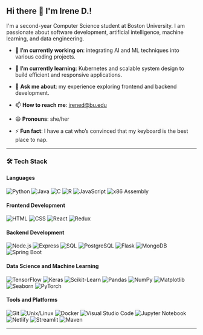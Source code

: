 ## Hi there 👋 I'm Irene D.!

I'm a second-year Computer Science student at Boston University. I am passionate about software development, artificial intelligence, machine learning, and data engineering. 


- 🔭 **I’m currently working on**: integrating AI and ML techniques into various coding projects.
  
- 🌱 **I’m currently learning**: Kubernetes and scalable system design to build efficient and responsive applications.
  
- 💬 **Ask me about**: my experience exploring frontend and backend development.
  
- 📫 **How to reach me**: [irened@bu.edu](mailto:irened@bu.edu)
  
- 😄 **Pronouns**: she/her
  
- ⚡ **Fun fact**: I have a cat who’s convinced that my keyboard is the best place to nap.

---

### 🛠️ Tech Stack

#### Languages
![Python](https://img.shields.io/badge/-Python-3776AB?style=flat&logo=python&logoColor=white)
![Java](https://img.shields.io/badge/-Java-007396?style=flat&logo=java&logoColor=white)
![C](https://img.shields.io/badge/-C-A8B9CC?style=flat&logo=c&logoColor=black)
![R](https://img.shields.io/badge/-R-276DC3?style=flat&logo=r&logoColor=white)
![JavaScript](https://img.shields.io/badge/-JavaScript-F7DF1E?style=flat&logo=javascript&logoColor=black)
![x86 Assembly](https://img.shields.io/badge/-x86%20Assembly-007ACC?style=flat)

#### Frontend Development
![HTML](https://img.shields.io/badge/-HTML-E34F26?style=flat&logo=html5&logoColor=white)
![CSS](https://img.shields.io/badge/-CSS-1572B6?style=flat&logo=css3&logoColor=white)
![React](https://img.shields.io/badge/-React-61DAFB?style=flat&logo=react&logoColor=black)
![Redux](https://img.shields.io/badge/-Redux-764ABC?style=flat&logo=redux&logoColor=white)

#### Backend Development
![Node.js](https://img.shields.io/badge/-Node.js-339933?style=flat&logo=node.js&logoColor=white)
![Express](https://img.shields.io/badge/-Express-000000?style=flat&logo=express&logoColor=white)
![SQL](https://img.shields.io/badge/-SQL-4479A1?style=flat&logo=postgresql&logoColor=white)
![PostgreSQL](https://img.shields.io/badge/-PostgreSQL-4169E1?style=flat&logo=postgresql&logoColor=white)
![Flask](https://img.shields.io/badge/-Flask-000000?style=flat&logo=flask&logoColor=white)
![MongoDB](https://img.shields.io/badge/-MongoDB-47A248?style=flat&logo=mongodb&logoColor=white)
![Spring Boot](https://img.shields.io/badge/-Spring%20Boot-6DB33F?style=flat&logo=springboot&logoColor=white)

#### Data Science and Machine Learning
![TensorFlow](https://img.shields.io/badge/-TensorFlow-FF6F00?style=flat&logo=tensorflow&logoColor=white)
![Keras](https://img.shields.io/badge/-Keras-D00000?style=flat&logo=keras&logoColor=white)
![Scikit-Learn](https://img.shields.io/badge/-Scikit%20Learn-F7931E?style=flat&logo=scikit-learn&logoColor=black)
![Pandas](https://img.shields.io/badge/-Pandas-150458?style=flat&logo=pandas&logoColor=white)
![NumPy](https://img.shields.io/badge/-NumPy-013243?style=flat&logo=numpy&logoColor=white)
![Matplotlib](https://img.shields.io/badge/-Matplotlib-1A202C?style=flat&logo=python&logoColor=white)
![Seaborn](https://img.shields.io/badge/-Seaborn-4C8CBF?style=flat&logo=python&logoColor=white)
![PyTorch](https://img.shields.io/badge/-PyTorch-EE4C2C?style=flat&logo=pytorch&logoColor=white)

#### Tools and Platforms
![Git](https://img.shields.io/badge/-Git-F05032?style=flat&logo=git&logoColor=white)
![Unix/Linux](https://img.shields.io/badge/-Linux-FCC624?style=flat&logo=linux&logoColor=black)
![Docker](https://img.shields.io/badge/-Docker-2496ED?style=flat&logo=docker&logoColor=white)
![Visual Studio Code](https://img.shields.io/badge/-VS%20Code-007ACC?style=flat&logo=visual-studio-code&logoColor=white)
![Jupyter Notebook](https://img.shields.io/badge/-Jupyter-F37626?style=flat&logo=jupyter&logoColor=white)
![Netlify](https://img.shields.io/badge/-Netlify-00C7B7?style=flat&logo=netlify&logoColor=white)
![Streamlit](https://img.shields.io/badge/-Streamlit-FF4B4B?style=flat&logo=streamlit&logoColor=white)
![Maven](https://img.shields.io/badge/-Maven-C71A36?style=flat&logo=apache-maven&logoColor=white)

---
